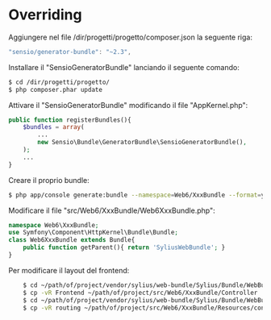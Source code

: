Overriding
===

Aggiungere nel file /dir/progetti/progetto/composer.json la seguente riga:

```js
"sensio/generator-bundle": "~2.3",
```

Installare il "SensioGeneratorBundle" lanciando il seguente comando:

```bash
$ cd /dir/progetti/progetto/
$ php composer.phar update
```

Attivare il "SensioGeneratorBundle" modificando il file "AppKernel.php":

```php
public function registerBundles(){
    $bundles = array(
        ...
        new Sensio\Bundle\GeneratorBundle\SensioGeneratorBundle(),
    );
    ...
}
```

Creare il proprio bundle:

```bash
$ php app/console generate:bundle --namespace=Web6/XxxBundle --format=yml
```

Modificare il file "src/Web6/XxxBundle/Web6XxxBundle.php":

```php
namespace Web6\XxxBundle;
use Symfony\Component\HttpKernel\Bundle\Bundle;
class Web6XxxBundle extends Bundle{
    public function getParent(){ return 'SyliusWebBundle'; }
}
```

Per modificare il layout del frontend:

```bash
    $ cd ~/path/of/project/vendor/sylius/web-bundle/Sylius/Bundle/WebBundle/Controller
    $ cp -vR Frontend ~/path/of/project/src/Web6/XxxBundle/Controller
    $ cd ~/path/of/project/vendor/sylius/web-bundle/Sylius/Bundle/WebBundle/Resources/config
    $ cp -vR routing ~/path/of/project/src/Web6/XxxBundle/Resources/config
```
